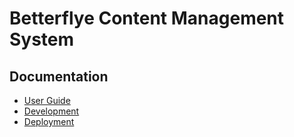 # Betterflye Content Management System

## **Documentation**
- [User Guide](User.md)
- [Development](Documentation/Development.md)
- [Deployment](Documentation/Deployment.md)

